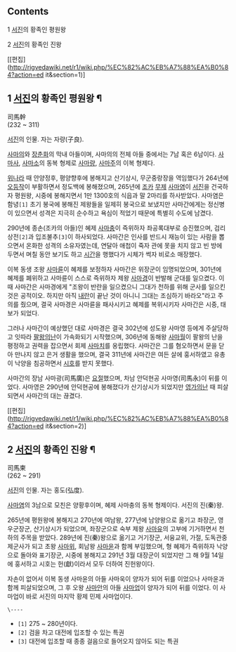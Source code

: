 ## Contents

    

1 [서진](%EC%84%9C%EC%A7%84.md)의 황족인 평원왕

2 [서진](%EC%84%9C%EC%A7%84.md)의 황족인 진왕

[[편집](http://rigvedawiki.net/r1/wiki.php/%EC%82%AC%EB%A7%88%EA%B0%84?action=ed
it&section=1)]

## 1 [서진](%EC%84%9C%EC%A7%84.md)의 황족인 평원왕 ¶

司馬幹  
(232 ~ 311)

  

[서진](%EC%84%9C%EC%A7%84.md)의 인물. 자는 자량(子良).

  

[사마의](%EC%82%AC%EB%A7%88%EC%9D%98.md)와
[장춘화](%EC%9E%A5%EC%B6%98%ED%99%94.md)의 막내 아들이며, 사마의의 전체 아들 중에서는 7남 혹은 6남이다.
[사마사](%EC%82%AC%EB%A7%88%EC%82%AC.md),
[사마소](%EC%82%AC%EB%A7%88%EC%86%8C.md)의 동복 형제로
[사마량](%EC%82%AC%EB%A7%88%EB%9F%89.md),
[사마주](%EC%82%AC%EB%A7%88%EC%A3%BC.md)의 이복 형제다.

  

[위나라](%EC%9C%84%28%EC%82%BC%EA%B5%AD%EC%8B%9C%EB%8C%80%29.md) 때 안양정후, 평양향후에
봉해지고 산기상시, 무군중랑장을 역임했다가 264년에 [오등작](%EC%98%A4%EB%93%B1%EC%9E%91.md)이 부활하면서
정도백에 봉해졌으며, 265년에 [조카](%EC%A1%B0%EC%B9%B4.md)
[무제](%EB%AC%B4%EC%A0%9C.md) [사마염](%EC%82%AC%EB%A7%88%EC%97%BC.md)이
[서진](%EC%84%9C%EC%A7%84.md)을 건국하자 평원왕, 시중에 봉해지면서 1만 1300호의 식읍과 말 2마리를
하사받았다. 사마염은 함녕`[1]` 초기 봉국에 봉해진 제왕들을 일제히 봉국으로 보냈지만 사마간에게는 정신병이 있으면서 성격은 지극히
순수하고 욕심이 적었기 때문에 특별히 수도에 남겼다.

  

290년에 종손(조카의 아들)인 혜제 [사마충](%EC%82%AC%EB%A7%88%EC%B6%A9.md)이 즉위하자 좌공록대부로
승진했으며, 검리상전`[2]`과 입조불추`[3]`이 하사되었다. 사마간은 인사를 반드시 재능이 있는 사람을 뽑으면서 온화한 성격의
소유자였는데, 연달아 애첩이 죽자 관에 못을 치지 않고 빈 방에 두면서 며칠 동안 보기도 하고
[시간](%EC%8B%9C%EA%B0%84.md)을 행했다가 시체가 썩자 비로소 매장했다.

  

이복 동생 조왕 [사마륜](%EC%82%AC%EB%A7%88%EB%A5%9C.md)이 혜제를 보정하자 사마간은 위장군이 임명되었으며,
301년에 혜제를 폐위하고 사마륜이 스스로 즉위하자 제왕 [사마경](%EC%82%AC%EB%A7%88%EA%B2%BD.md)이 반발해
군대를 일으켰다. 이 때 사마간은 사마경에게 "조왕이 반란을 일으켰으니 그대가 천하를 위해 군사를 일으킨 것은 공적이오. 하지만 아직
[내란](%ED%8C%94%EC%99%95%EC%9D%98%20%EB%82%9C.md)이 끝난 것이 아니니 그대는 조심하기 바라오"라고
주의를 줬으며, 결국 사마경은 사마륜을 패사시키고 혜제를 복위시키자 사마간은 시중, 태보가 되었다.

  

그러나 사마간이 예상했던 대로 사마경은 결국 302년에 성도왕 사마영 등에게 주살당하고 잇따라 [팔왕의난](%ED%8C%94%EC%99%95%EC%9D%98%20%EB%82%9C.md)이 가속화되기 시작했으며, 306년에 동해왕
[사마월](%EC%82%AC%EB%A7%88%EC%9B%94.md)이 팔왕의 난을 평정하고 권력을 잡으면서 회제
[사마치](%EC%82%AC%EB%A7%88%EC%B9%98.md)를 옹립했다. 사마간은 그를 혐오하면서 문을 닫아 만나지 않고 은거
생활을 했으며, 결국 311년에 사마간은 여든 살에 훙서하였고 유총이 낙양을 침공하면서
[시호](%EC%8B%9C%ED%98%B8.md)를 받지 못했다.

  

사마간의 장남 사마광(司馬廣)은 [요절](%EC%9A%94%EC%A0%88.md)했으며, 차남 안덕현공 사마영(司馬永)이 뒤를 이었다.
사마영은 290년에 안덕현공에 봉해졌다가 산기상시가 되었지만 [영가의난](%EC%98%81%EA%B0%80%EC%9D%98%20%EB%82%9C.md) 때 피살되면서 사마간의 대는 끊겼다.

[[편집](http://rigvedawiki.net/r1/wiki.php/%EC%82%AC%EB%A7%88%EA%B0%84?action=ed
it&section=2)]

## 2 [서진](%EC%84%9C%EC%A7%84.md)의 황족인 진왕 ¶

司馬柬  
(262 ~ 291)

  

[서진](%EC%84%9C%EC%A7%84.md)의 인물. 자는 홍도(弘度).

  

[사마염](%EC%82%AC%EB%A7%88%EC%97%BC.md)의 3남으로 모친은 양황후이며, 혜제 사마충의 동복 형제이다. 서진의
진(秦)왕.

  

265년에 평원왕에 봉해지고 270년에 여남왕, 277년에 남양왕으로 옮기고 좌장군, 영우군장군, 산기상시가 되었으며, 좌장군으로 숙부 제왕
[사마유](%EC%82%AC%EB%A7%88%EC%9C%A0.md)의 고부에 기거하면서 천하의 주목을 받았다. 289년에 진(秦)왕으로
옮기고 거기장군, 서융교위, 가절, 도독관중제군사가 되고 초왕 [사마위](%EC%82%AC%EB%A7%88%EC%9C%84.md),
회남왕 [사마윤](%EC%82%AC%EB%A7%88%EC%9C%A4.md)과 함께 부임했으며, 형 혜제가 즉위하자 낙양으로 돌아와
표기장군, 시중에 봉해지고 291년 3월 대장군이 되었지만 그 해 9월 14일에 훙서하고 시호는 헌(獻)이라서 모두 더하여 진헌왕이다.

  

자손이 없어서 이복 동생 사마윤의 아들 사마욱이 양자가 되어 뒤를 이었으나 사마윤과 함께 피살되었으며, 그 후 오왕
[사마안](%EC%82%AC%EB%A7%88%EC%95%88.md)의 아들
[사마업](%EC%82%AC%EB%A7%88%EC%97%85.md)이 양자가 되어 뒤를 이었다. 이 사마업이 바로 서진의 마지막 황제
민제 사마업이다.

`\----`

  * `[1]` 275 ~ 280년이다.
  * `[2]` 검을 차고 대전에 입조할 수 있는 특권
  * `[3]` 대전에 입조할 때 종종 걸음으로 들어오지 않아도 되는 특권

